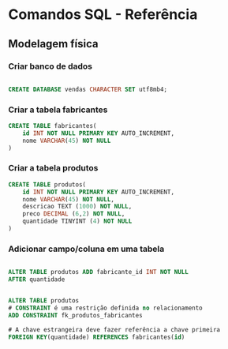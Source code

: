# Comandos SQL - Referência
<!-- _____________________________________ -->
## Modelagem física

### Criar banco de dados
```sql

CREATE DATABASE vendas CHARACTER SET utf8mb4;

```
<!-- ____________________________________ -->

### Criar a tabela fabricantes

```sql
CREATE TABLE fabricantes(
    id INT NOT NULL PRIMARY KEY AUTO_INCREMENT,
    nome VARCHAR(45) NOT NULL
)

```

<!-- ____________________________________ -->
### Criar a tabela produtos

```sql
CREATE TABLE produtos(
    id INT NOT NULL PRIMARY KEY AUTO_INCREMENT,
    nome VARCHAR(45) NOT NULL,
    descricao TEXT (1000) NOT NULL,
    preco DECIMAL (6,2) NOT NULL,
    quantidade TINYINT (4) NOT NULL
)

```
<!-- ____________________________________ -->
### Adicionar campo/coluna em uma tabela

```sql

ALTER TABLE produtos ADD fabricante_id INT NOT NULL
AFTER quantidade

```
```sql

ALTER TABLE produtos
# CONSTRAINT é uma restrição definida no relacionamento
ADD CONSTRAINT fk_produtos_fabricantes

# A chave estrangeira deve fazer referência a chave primeira 
FOREIGN KEY(quantidade) REFERENCES fabricantes(id)


```
